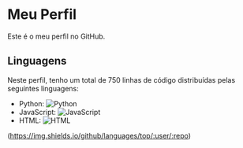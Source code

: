 # Meu Perfil

Este é o meu perfil no GitHub.

## Linguagens

Neste perfil, tenho um total de 750 linhas de código distribuídas pelas seguintes linguagens:

- Python: ![Python](https://img.shields.io/github/languages/count/USERNAME/REPOSITORY_NAME?label=Python&logo=Python)
- JavaScript: ![JavaScript](https://img.shields.io/github/languages/count/USERNAME/REPOSITORY_NAME?label=JavaScript&logo=JavaScript)
- HTML: ![HTML](https://img.shields.io/github/languages/count/USERNAME/REPOSITORY_NAME?label=HTML&logo=HTML5)


(https://img.shields.io/github/languages/top/:user/:repo)

